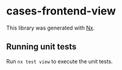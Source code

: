 # cases-frontend-view

This library was generated with [Nx](https://nx.dev).

## Running unit tests

Run `nx test view` to execute the unit tests.
